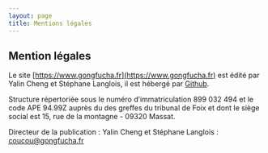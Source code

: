 ```yaml
---
layout: page
title: Mentions légales
---
```


## Mention légales

Le site [https://www.gongfucha.fr](https://www.gongfucha.fr) est édité par Yalin Cheng et Stéphane Langlois, il est hébergé par [Github](https://github.com).

Structure répertoriée sous le numéro d’immatriculation 899 032 494 et le code APE 94.99Z auprès du des greffes du tribunal de Foix et dont le siège social est 15, rue de la montagne - 09320 Massat.

Directeur de la publication : Yalin Cheng et Stéphane Langlois : coucou@gongfucha.fr
